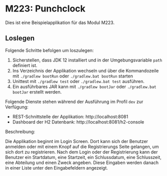 # M223: Punchclock
Dies ist eine Beispielapplikation für das Modul M223.

## Loslegen
Folgende Schritte befolgen um loszulegen:
1. Sicherstellen, dass JDK 12 installiert und in der Umgebungsvariable `path` definiert ist.
1. Ins Verzeichnis der Applikation wechseln und über die Kommandozeile mit `./gradlew bootRun` oder `./gradlew.bat bootRun` starten
1. Unittest mit `./gradlew test` oder `./gradlew.bat test` ausführen.
1. Ein ausführbares JAR kann mit `./gradlew bootJar` oder `./gradlew.bat bootJar` erstellt werden.

Folgende Dienste stehen während der Ausführung im Profil `dev` zur Verfügung:
- REST-Schnittstelle der Applikation: http://localhost:8081
- Dashboard der H2 Datenbank: http://localhost:8081/h2-console

Beschreibung:

Die Applikation beginnt im Login Screen. Dort kann sich der Benutzer anmelden oder
mit einem Knopf auf die Registrierungs Seite gelangen, um sich dort zu registrieren.
Nach dem Login oder der Registrierung kann der Benutzer ein Startdatum, eine Startzeit,
ein Schlussdatum, eine Schlusszeit, eine Abteilung und einen Zweck angeben.
Diese Eingaben werden danach in einer Liste unter den Eingabefeldern angezeigt.